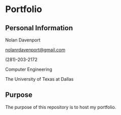 # Portfolio
## Personal Information
Nolan Davenport

nolanrdavenport@gmail.com

(281)-203-2172

Computer Engineering

The University of Texas at Dallas

## Purpose
The purpose of this repository is to host my portfolio. 


